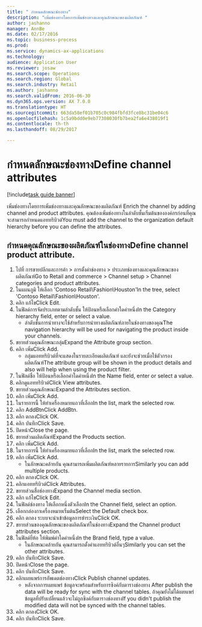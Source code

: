 ```yaml
--- 
title: " กำหนดลักษณะช่องทาง"
description: "เพิ่มช่องทางโดยการเพิ่มช่องทางและคุณลักษณะของผลิตภัณฑ์ "
author: jashanno
manager: AnnBe
ms.date: 02/17/2016
ms.topic: business-process
ms.prod: 
ms.service: dynamics-ax-applications
ms.technology: 
audience: Application User
ms.reviewer: josaw
ms.search.scope: Operations
ms.search.region: Global
ms.search.industry: Retail
ms.author: jashanno
ms.search.validFrom: 2016-06-30
ms.dyn365.ops.version: AX 7.0.0
ms.translationtype: HT
ms.sourcegitcommit: 663da58ef01b705c0c984fbfd3fce8bc31be04c6
ms.openlocfilehash: 1c5a9bdd0e9eb77308030fb7bea2fa6e438019f1
ms.contentlocale: th-th
ms.lasthandoff: 08/29/2017

---
```

# <a name="define-channel-attributes"></a><span data-ttu-id="d15ca-103"> กำหนดลักษณะช่องทาง</span><span class="sxs-lookup"><span data-stu-id="d15ca-103">Define channel attributes</span></span>

[!include[task guide banner](../includes/task-guide-banner.md)]

<span data-ttu-id="d15ca-104">เพิ่มช่องทางโดยการเพิ่มช่องทางและคุณลักษณะของผลิตภัณฑ์ </span><span class="sxs-lookup"><span data-stu-id="d15ca-104">Enrich the channel by adding channel and product attributes.</span></span> <span data-ttu-id="d15ca-105">คุณต้องเพิ่มช่องทางในลำดับชั้นเริ่มต้นขององค์กรก่อนที่คุณจะสามารถกำหนดแอททริบิวต์</span><span class="sxs-lookup"><span data-stu-id="d15ca-105">You must add the channel to the organization default hierarchy before you can define the attributes.</span></span>


## <a name="define-channel-product-attribute"></a><span data-ttu-id="d15ca-106">กำหนดคุณลักษณะของผลิตภัณฑ์ในช่องทาง</span><span class="sxs-lookup"><span data-stu-id="d15ca-106">Define channel product attribute.</span></span>
1. <span data-ttu-id="d15ca-107">ไปที่ การขายปลีกและการค้า > การตั้งค่าช่องทาง > ประเภทช่องทางและคุณลักษณะของผลิตภัณฑ์</span><span class="sxs-lookup"><span data-stu-id="d15ca-107">Go to Retail and commerce > Channel setup > Channel categories and product attributes.</span></span>
2. <span data-ttu-id="d15ca-108">ในแผนภูมิ ให้เลือก 'Contoso Retail\Fashion\Houston'</span><span class="sxs-lookup"><span data-stu-id="d15ca-108">In the tree, select 'Contoso Retail\Fashion\Houston'.</span></span>
3. <span data-ttu-id="d15ca-109">คลิก แก้ไข</span><span class="sxs-lookup"><span data-stu-id="d15ca-109">Click Edit.</span></span>
4. <span data-ttu-id="d15ca-110">ในฟิลด์การจัดประเภทตามลำดับชั้น ให้ป้อนหรือเลือกค่าใดค่าหนึ่ง</span><span class="sxs-lookup"><span data-stu-id="d15ca-110">In the Category hierarchy field, enter or select a value.</span></span>
    * <span data-ttu-id="d15ca-111">ลำดับชั้นการนำทางจะใช้สำหรับการนำทางผลิตภัณฑ์ภายในช่องทางของคุณ</span><span class="sxs-lookup"><span data-stu-id="d15ca-111">The navigation hierarchy will be used for navigating the product inside your channels.</span></span>  
5. <span data-ttu-id="d15ca-112">ขยายส่วนคุณลักษณะกลุ่ม</span><span class="sxs-lookup"><span data-stu-id="d15ca-112">Expand the Attribute group section.</span></span>
6. <span data-ttu-id="d15ca-113">คลิก เพิ่ม</span><span class="sxs-lookup"><span data-stu-id="d15ca-113">Click Add.</span></span>
    * <span data-ttu-id="d15ca-114">กลุ่มแอททริบิวต์ที่จะแสดงในรายละเอียดผลิตภัณฑ์ และยังจะช่วยเมื่อใช้ตัวกรองผลิตภัณฑ์</span><span class="sxs-lookup"><span data-stu-id="d15ca-114">The attribute group will be shown in the product details and also will help when using the product filter.</span></span>  
7. <span data-ttu-id="d15ca-115">ในฟิลด์ชื่อ ให้ป้อนหรือเลือกค่าใดค่าหนึ่ง</span><span class="sxs-lookup"><span data-stu-id="d15ca-115">In the Name field, enter or select a value.</span></span>
8. <span data-ttu-id="d15ca-116">คลิกดูแอททริบิวต์</span><span class="sxs-lookup"><span data-stu-id="d15ca-116">Click View attributes.</span></span>
9. <span data-ttu-id="d15ca-117">ขยายส่วนคุณลักษณะ</span><span class="sxs-lookup"><span data-stu-id="d15ca-117">Expand the Attributes section.</span></span>
10. <span data-ttu-id="d15ca-118">คลิก เพิ่ม</span><span class="sxs-lookup"><span data-stu-id="d15ca-118">Click Add.</span></span>
11. <span data-ttu-id="d15ca-119">ในรายการนี้ ให้ทำเครื่องหมายแถวที่เลือก</span><span class="sxs-lookup"><span data-stu-id="d15ca-119">In the list, mark the selected row.</span></span>
12. <span data-ttu-id="d15ca-120">คลิก AddBtn</span><span class="sxs-lookup"><span data-stu-id="d15ca-120">Click AddBtn.</span></span>
13. <span data-ttu-id="d15ca-121">คลิก ตกลง</span><span class="sxs-lookup"><span data-stu-id="d15ca-121">Click OK.</span></span>
14. <span data-ttu-id="d15ca-122">คลิก บันทึก</span><span class="sxs-lookup"><span data-stu-id="d15ca-122">Click Save.</span></span>
15. <span data-ttu-id="d15ca-123">ปิดหน้า</span><span class="sxs-lookup"><span data-stu-id="d15ca-123">Close the page.</span></span>
16. <span data-ttu-id="d15ca-124">ขยายส่วนผลิตภัณฑ์</span><span class="sxs-lookup"><span data-stu-id="d15ca-124">Expand the Products section.</span></span>
17. <span data-ttu-id="d15ca-125">คลิก เพิ่ม</span><span class="sxs-lookup"><span data-stu-id="d15ca-125">Click Add.</span></span>
18. <span data-ttu-id="d15ca-126">ในรายการนี้ ให้ทำเครื่องหมายแถวที่เลือก</span><span class="sxs-lookup"><span data-stu-id="d15ca-126">In the list, mark the selected row.</span></span>
19. <span data-ttu-id="d15ca-127">คลิก เพิ่ม</span><span class="sxs-lookup"><span data-stu-id="d15ca-127">Click Add.</span></span>
    * <span data-ttu-id="d15ca-128">ในลักษณะคล้ายกัน คุณสามารถเพิ่มผลิตภัณฑ์หลายรายการ</span><span class="sxs-lookup"><span data-stu-id="d15ca-128">Similarly you can add multiple products.</span></span>  
20. <span data-ttu-id="d15ca-129">คลิก ตกลง</span><span class="sxs-lookup"><span data-stu-id="d15ca-129">Click OK.</span></span>
21. <span data-ttu-id="d15ca-130">คลิกแอททริบิวต์</span><span class="sxs-lookup"><span data-stu-id="d15ca-130">Click Attributes.</span></span>
22. <span data-ttu-id="d15ca-131">ขยายส่วนสื่อช่องทาง</span><span class="sxs-lookup"><span data-stu-id="d15ca-131">Expand the Channel media section.</span></span>
23. <span data-ttu-id="d15ca-132">คลิก แก้ไข</span><span class="sxs-lookup"><span data-stu-id="d15ca-132">Click Edit.</span></span>
24. <span data-ttu-id="d15ca-133">ในฟิลด์ช่องทาง ให้เลือกหนึ่งตัวเลือก</span><span class="sxs-lookup"><span data-stu-id="d15ca-133">In the Channel field, select an option.</span></span>
25. <span data-ttu-id="d15ca-134">เลือกกล่องกาเครื่องหมายเริ่มต้น</span><span class="sxs-lookup"><span data-stu-id="d15ca-134">Select the Default check box.</span></span>
26. <span data-ttu-id="d15ca-135">คลิก ตกลง ระบบจะนำเข้าข้อมูลการชำระเงิน</span><span class="sxs-lookup"><span data-stu-id="d15ca-135">Click OK.</span></span>
27. <span data-ttu-id="d15ca-136">ขยายส่วนของคุณลักษณะของผลิตภัณฑ์ในช่องทาง</span><span class="sxs-lookup"><span data-stu-id="d15ca-136">Expand the Channel product attributes section.</span></span>
28. <span data-ttu-id="d15ca-137">ในฟิลด์ยี่ห้อ ให้พิมพ์ค่าใดค่าหนึ่ง</span><span class="sxs-lookup"><span data-stu-id="d15ca-137">In the Brand field, type a value.</span></span>
    * <span data-ttu-id="d15ca-138">ในลักษณะคล้ายกัน คุณสามารถตั้งค่าแอททริบิวต์อื่นๆ</span><span class="sxs-lookup"><span data-stu-id="d15ca-138">Similarly you can set the other attributes.</span></span>  
29. <span data-ttu-id="d15ca-139">คลิก บันทึก</span><span class="sxs-lookup"><span data-stu-id="d15ca-139">Click Save.</span></span>
30. <span data-ttu-id="d15ca-140">ปิดหน้า</span><span class="sxs-lookup"><span data-stu-id="d15ca-140">Close the page.</span></span>
31. <span data-ttu-id="d15ca-141">คลิก บันทึก</span><span class="sxs-lookup"><span data-stu-id="d15ca-141">Click Save.</span></span>
32. <span data-ttu-id="d15ca-142">คลิกเผยแพร่การอัพเดตช่องทาง</span><span class="sxs-lookup"><span data-stu-id="d15ca-142">Click Publish channel updates.</span></span>
    * <span data-ttu-id="d15ca-143">หลังจากการเผยแพร่ ข้อมูลจะพร้อมสำหรับการซิงค์กับตารางช่องทาง </span><span class="sxs-lookup"><span data-stu-id="d15ca-143">After publish the data will be ready for sync with the channel tables.</span></span> <span data-ttu-id="d15ca-144">ถ้าคุณยังไม่ได้เผยแพร่ ข้อมูลที่ปรับเปลี่ยนแล้วจะไม่ถูกซิงค์กับตารางช่องทาง</span><span class="sxs-lookup"><span data-stu-id="d15ca-144">If you didn't publish the modified data will not be synced with the channel tables.</span></span>  
33. <span data-ttu-id="d15ca-145">คลิก ตกลง</span><span class="sxs-lookup"><span data-stu-id="d15ca-145">Click OK.</span></span>
34. <span data-ttu-id="d15ca-146">คลิก บันทึก</span><span class="sxs-lookup"><span data-stu-id="d15ca-146">Click Save.</span></span>


